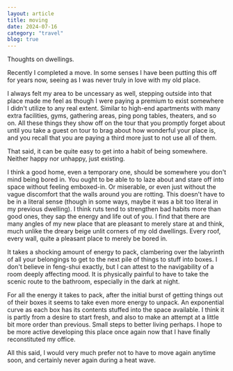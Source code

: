 ```yaml
---
layout: article
title: moving
date: 2024-07-16
category: "travel"
blog: true
---
```


Thoughts on dwellings.
<!-- excerpt -->

Recently I completed a move. In some senses I have been putting this off for years now, seeing as I was never truly in love with my old place. 

I always felt my area to be uncessary as well, stepping outside into that place made me feel as though I were paying a premium to exist somewhere I didn't utilize to any real extent. Similar to high-end apartments with many extra facilities, gyms, gathering areas, ping pong tables, theaters, and so on. All these things they show off on the tour that you promptly forget about until you take a guest on tour to brag about how wonderful your place is, and you recall that you are paying a third more just to not use all of them.

That said, it can be quite easy to get into a habit of being somewhere. Neither happy nor unhappy, just existing. 

I think a good home, even a temporary one, should be somewhere you don't mind being bored in. You ought to be able to to laze about and stare off into space without feeling emboxed-in. Or miserable, or even just without the vague discomfort that the walls around you are rotting. This doesn't have to be in a literal sense (though in some ways, maybe it was a bit too literal in my previous dwelling). I think ruts tend to strengthen bad habits more than good ones, they sap the energy and life out of you. I find that there are many angles of my new place that are pleasant to merely stare at and think, much unlike the dreary beige unlit corners of my old dwellings. Every roof, every wall, quite a pleasant place to merely be bored in.

It takes a shocking amount of energy to pack, clambering over the labyrinth of all your belongings to get to the next pile of things to stuff into boxes. I don't believe in feng-shui exactly, but I can attest to the navigability of a room deeply affecting mood. It is physically painful to have to take the scenic route to the bathroom, especially in the dark at night. 


For all the energy it takes to pack, after the initial burst of getting things out of their boxes it seems to take even more energy to unpack. An exponential curve as each box has its contents stuffed into the space available. I think it is partly from a desire to start fresh, and also to make an attempt at a little bit more order than previous. Small steps to better living perhaps. I hope to be more active developing this place once again now that I have finally reconstituted my office. 

All this said, I would very much prefer not to have to move again anytime soon, and certainly never again during a heat wave. 